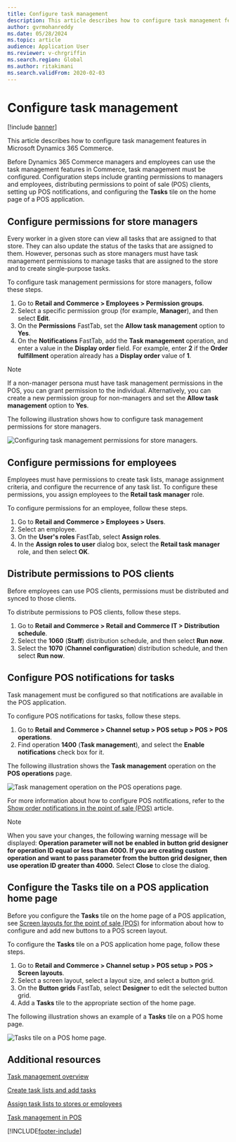 ```yaml
---
title: Configure task management
description: This article describes how to configure task management features in Microsoft Dynamics 365 Commerce.
author: gvrmohanreddy
ms.date: 05/28/2024
ms.topic: article
audience: Application User
ms.reviewer: v-chrgriffin
ms.search.region: Global
ms.author: ritakimani
ms.search.validFrom: 2020-02-03
---
```


# Configure task management

[!include [banner](includes/banner.md)]

This article describes how to configure task management features in Microsoft Dynamics 365 Commerce.

Before Dynamics 365 Commerce managers and employees can use the task management features in Commerce, task management must be configured. Configuration steps include granting permissions to managers and employees, distributing permissions to point of sale (POS) clients, setting up POS notifications, and configuring the **Tasks** tile on the home page of a POS application.

## Configure permissions for store managers

Every worker in a given store can view all tasks that are assigned to that store. They can also update the status of the tasks that are assigned to them. However, personas such as store managers must have task management permissions to manage tasks that are assigned to the store and to create single-purpose tasks.

To configure task management permissions for store managers, follow these steps.

1. Go to **Retail and Commerce \> Employees \> Permission groups**.
1. Select a specific permission group (for example, **Manager**), and then select **Edit**.
1. On the **Permissions** FastTab, set the **Allow task management** option to **Yes**.
1. On the **Notifications** FastTab, add the **Task management** operation, and enter a value in the **Display order** field. For example, enter **2** if the **Order fulfillment** operation already has a **Display order** value of **1**.
	
> [!NOTE]
> If a non-manager persona must have task management permissions in the POS, you can grant permission to the individual. Alternatively, you can create a new permission group for non-managers and set the **Allow task management** option to **Yes**.

The following illustration shows how to configure task management permissions for store managers.

![Configuring task management permissions for store managers.](media/HQ-POS-Tasks-Notifications-User-Permission.png)

## Configure permissions for employees

Employees must have permissions to create task lists, manage assignment criteria, and configure the recurrence of any task list. To configure these permissions, you assign employees to the **Retail task manager** role.

To configure permissions for an employee, follow these steps.

1. Go to **Retail and Commerce \> Employees \> Users**.
1. Select an employee.
1. On the **User's roles** FastTab, select **Assign roles**.
1. In the **Assign roles to user** dialog box, select the **Retail task manager** role, and then select **OK**.

## Distribute permissions to POS clients

Before employees can use POS clients, permissions must be distributed and synced to those clients.

To distribute permissions to POS clients, follow these steps.

1. Go to **Retail and Commerce \> Retail and Commerce IT \> Distribution schedule**.
1. Select the **1060** (**Staff**) distribution schedule, and then select **Run now**.
1. Select the **1070** (**Channel configuration**) distribution schedule, and then select **Run now**.

## Configure POS notifications for tasks

Task management must be configured so that notifications are available in the POS application.

To configure POS notifications for tasks, follow these steps.

1. Go to **Retail and Commerce \> Channel setup \> POS setup \> POS \> POS operations**.
1. Find operation **1400** (**Task management**), and select the **Enable notifications** check box for it.

The following illustration shows the **Task management** operation on the **POS operations** page.

![Task management operation on the POS operations page.](media/HQ-POS-Tasks-Notifications.png)

For more information about how to configure POS notifications, refer to the [Show order notifications in the point of sale (POS)](notifications-pos.md) article.

> [!NOTE]
> When you save your changes, the following warning message will be displayed: **Operation parameter will not be enabled in button grid designer for operation ID equal or less than 4000. If you are creating custom operation and want to pass parameter from the button grid designer, then use operation ID greater than 4000.** Select **Close** to close the dialog.


## Configure the Tasks tile on a POS application home page

Before you configure the **Tasks** tile on the home page of a POS application, see [Screen layouts for the point of sale (POS)](pos-screen-layouts.md) for information about how to configure and add new buttons to a POS screen layout.

To configure the **Tasks** tile on a POS application home page, follow these steps.

1. Go to **Retail and Commerce \> Channel setup \> POS setup \> POS \> Screen layouts**.
1. Select a screen layout, select a layout size, and select a button grid.
1. On the **Button grids** FastTab, select **Designer** to edit the selected button grid.
1. Add a **Tasks** tile to the appropriate section of the home page.

The following illustration shows an example of a **Tasks** tile on a POS home page.

![Tasks tile on a POS home page.](media/POS-home-screen-tasks-button-image.png)

## Additional resources

[Task management overview](task-mgmt-overview.md)

[Create task lists and add tasks](task-mgmt-create-lists.md)

[Assign task lists to stores or employees](task-mgmt-assign-lists.md)

[Task management in POS](task-mgmt-POS.md)


[!INCLUDE[footer-include](../includes/footer-banner.md)]
